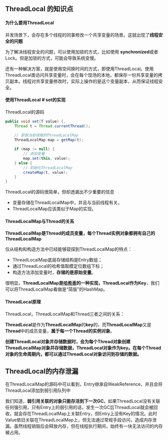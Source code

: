 ## ThreadLocal 的知识点

#### 为什么要用ThreadLocal

并发场景下，会存在多个线程的同事修改一个共享变量的场景。这就出现了**线程安全的问题**

为了解决线程安全的问题，可以使用加锁的方式，比如使用 **synchronized**或者Lock。但是加锁的方式，可能会导致系统变慢。

还有一种解决方案，就是使用空间换时间的方式，即使用ThreadLocal。使用ThreadLocal类访问共享变量时，会在每个现场的本地，都保存一份共享变量的拷贝副本。线程对共享变量修改时，实际上操作的是这个变量副本，从而保证线程安全。

#### 使用ThreadLocal # set的实现

ThreadLocal的源码

```java
public void set(T value) {,
	Thread t = Thread.currentThread();
	
	// 获取当前线程的ThreadLocalMap
	ThreadLocalMap map = getMap(t);

	if (map != null) {
		// 添加变量
		map.set(this, value);
	} else {
		// 初始化ThreadLocalMap
		createMap(t, value);
	}
}
```

ThreadLocal的源码很简单，但却透漏出不少重要的信息

- 变量存储在ThreadLocalMap中，并且与当前线程有关。
- ThreadLocalMap应该类似于Map的实现。

#### ThreadLocalMap与Thread的关系

**ThreadLocalMap是Thread的成员变量，每个Thread实例对象都拥有自己的ThreadLocalMap**

仅从结构和构造方法中已经能够窥探到ThreadLocalMap的特点：

- ThreadLocalMap底层存储结构是Entry数组；
- 通过ThreadLocal的哈希值取模定位数组下标；
- 构造方法添加变量时，**存储的是原始变量**。

很明显，**ThreadLocalMap是[哈希表](https://link.juejin.cn?target=https%3A%2F%2Fbaike.baidu.com%2Fitem%2F%E5%93%88%E5%B8%8C%E8%A1%A8%2F5981869)的一种实现，ThreadLocal作为Key**，我们可以将ThreadLocalMap看做是“简版”的HashMap。

####  ThreadLocal原理

ThreadLocal，ThreadLocalMap和Thread三者之间的关系：

**ThreadLocal**是作为**ThreadLocalMap**的**key**的，而**ThreadLocalMap**又是**Thread**中的成员变量，**属于每一个Thread的实例对象**。

**创建ThreadLocal对象并存储数据时，会为每个Thread对象创建ThreadLocalMap对象并存储数据，ThreadLocal对象作为key。在每个Thread对象的生命周期内，都可以通过ThreadLocal对象访问到存储的数据。**

## ThreadLocal的内存泄漏

在ThreadLocalMap的源码中可以看到，Entry继承自WeakReference，并且会将ThreadLocal添加到弱引用队列中

我们知道，**弱引用关联的对象只能存活到下一次GC**。如果ThreadLocal没有关联任何强引用，只有Entry上的弱引用的话，发生一次GC后ThreadLocal就会被回收，就会存在ThreadLocalMap上关联Entry，但Entry上没有Key的情况。此时Value依旧关联在ThreadLocalMap上，但无法通过常规手段访问，造成内存泄漏。虽然线程销毁后会释放内存，但在线程执行期间，始终有一块无法访问的内存被占用。